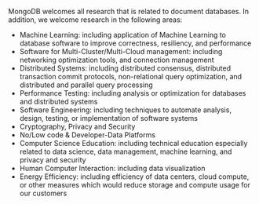 MongoDB welcomes all research that is related to document databases. In addition, we welcome research in the following areas:

- Machine Learning: including application of Machine Learning to database software to improve correctness, resiliency, and performance
- Software for Multi-Cluster/Multi-Cloud management: including networking optimization tools, and connection management
- Distributed Systems: including distributed consensus, distributed transaction commit protocols, non-relational query optimization, and distributed and parallel query processing
- Performance Testing: including analysis or optimization for databases and distributed systems
- Software Engineering: including techniques to automate analysis, design, testing, or implementation of software systems
- Cryptography, Privacy and Security
- No/Low code & Developer-Data Platforms
- Computer Science Education: including technical education especially related to data science, data management, machine learning, and privacy and security
- Human Computer Interaction: including data visualization
- Energy Efficiency: including efficiency of data centers, cloud compute, or other measures which would reduce storage and compute usage for our customers
